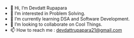 - 👋 Hi, I’m Devdatt Rupapara
- 👀 I’m interested in Problem Solving.
- 🌱 I’m currently learning DSA and Software Development.
- 💞️ I’m looking to collaborate on Cool Things.
- 📫 How to reach me : devdattrupapara21@gmail.com

<!---
devdatt21/devdatt21 is a ✨ special ✨ repository because its `README.md` (this file) appears on your GitHub profile.
You can click the Preview link to take a look at your changes.
--->
